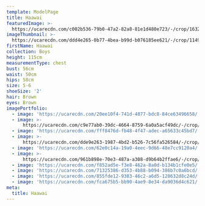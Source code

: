 ```yaml
---
template: ModelPage
title: Haawai
featuredImage: >-
  https://ucarecdn.com/c002b536-79b0-47a2-82a8-81e1d480e723/-/crop/1632x1222/0,521/-/preview/
imageThumbnail: >-
  https://ucarecdn.com/ddd4e265-0b77-4bea-b99d-b076185ee621/-/crop/1149x1640/188,256/-/preview/
firstName: Haawai
collection: Boys
height: 115cm
measurementType: chest
bust: 56cm
waist: 50cm
hips: 58cm
size: 5-6
shoeSize: '2'
hair: Brown
eyes: Brown
imagePortfolio:
  - image: 'https://ucarecdn.com/20ee10f4-741d-4877-bdc8-84ce63496658/'
  - image: >-
      https://ucarecdn.com/c9e77ab0-39dc-4664-8759-6a0a5acf49dc/-/crop/1632x2060/0,0/-/preview/
  - image: 'https://ucarecdn.com/fff8476d-fb48-4f47-adec-a65633c45bd7/'
  - image: >-
      https://ucarecdn.com/dde9e263-1987-4bd2-b526-7c56fa526584/-/crop/1632x2122/0,327/-/preview/
  - image: 'https://ucarecdn.com/62e0c14a-19a0-4eec-9d66-48e7cc9120a4/'
  - image: >-
      https://ucarecdn.com/961b898e-70e3-487a-a308-d9b64b2ffae6/-/crop/1632x2204/0,0/-/preview/
  - image: 'https://ucarecdn.com/f852ad5e-f3e8-462a-8a0d-b134b1cfe0e5/'
  - image: 'https://ucarecdn.com/71325386-d353-4b88-b094-386b7c0a6bcd/'
  - image: 'https://ucarecdn.com/855fde12-9383-46c2-a6d5-128632d8c24d/'
  - image: 'https://ucarecdn.com/fca675b5-bb90-4ae9-8e34-da9036d4c621/'
meta:
  title: Haawai
---
```


